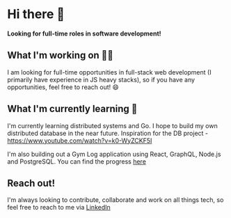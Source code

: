 # Hi there 👋

<!--
**raopg/raopg** is a ✨ _special_ ✨ repository because its `README.md` (this file) appears on your GitHub profile.

Here are some ideas to get you started:

- 🔭 I’m currently working on ...
- 🌱 I’m currently learning ...
- 👯 I’m looking to collaborate on ...
- 🤔 I’m looking for help with ...
- 💬 Ask me about ...
- 📫 How to reach me: ...
- 😄 Pronouns: ...
- ⚡ Fun fact: ...
-->

<b>Looking for full-time roles in software development!</b>

## What I'm working on :mechanic:

<!--I am currently volunteering at Helping Hands Community as a software developer. Helping Hands is a volunteer-driven organization in response to the pandemic. Our platform matches volunteers with people who need help. Learn more at <a href="https://helpinghands.community/">Helping Hands</a> -->

I am looking for full-time opportunities in full-stack web development (I primarily have experience in JS heavy stacks), so if you have any opportunities, feel free to reach out! :smile:

## What I'm currently learning :triumph:
I'm currently learning distributed systems and Go. I hope to build my own distributed database in the near future.
Inspiration for the DB project - https://www.youtube.com/watch?v=k0-WyZCKF5I

I'm also building out a Gym Log application using React, GraphQL, Node.js and PostgreSQL. You can find the progress <a href=https://github.com/raopg/my-gym-log>here</a>

## Reach out!
I'm always looking to contribute, collaborate and work on all things tech, so feel free to reach to me via <a href="https://www.linkedin.com/in/raopg">LinkedIn</a>
